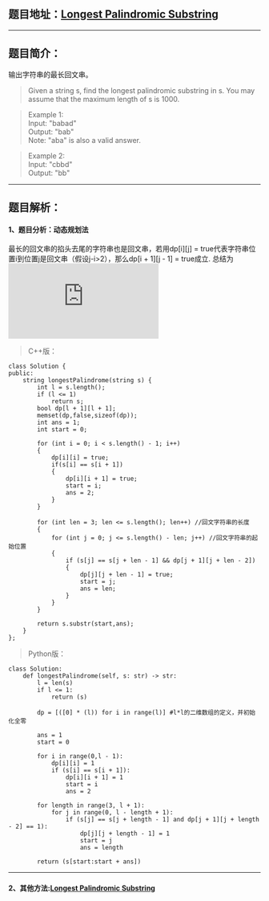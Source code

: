 ## 题目地址：[Longest Palindromic Substring](https://leetcode.com/problems/longest-palindromic-substring/)
--- 
## 题目简介：
输出字符串的最长回文串。
> Given a string s, find the longest palindromic substring in s. You may assume that the maximum length of s is 1000.   

> Example 1:  
> Input: "babad"  
> Output: "bab"  
> Note: "aba" is also a valid answer.  

> Example 2:  
> Input: "cbbd"  
> Output: "bb"  

---
## 题目解析：  
#### 1、题目分析：动态规划法  
最长的回文串的掐头去尾的字符串也是回文串，若用dp[i][j] = true代表字符串位置i到位置j是回文串（假设j-i>2），那么dp[i + 1][j - 1] = true成立.
总结为![公式](https://private.codecogs.com/gif.latex?dp%5Bi%5D%5Bj%5D%3D%5Cleft%5C%7B%5Cbegin%7Bmatrix%7D%20true%2Cif%28dp%5Bi%20&plus;%201%5D%5Bj%20-%201%5D%20%5C%26%5C%26%20s%5Bi%5D%20%3D%3D%20s%5Bj%5D%29%5C%5C%20false%20%5Cend%7Bmatrix%7D%5Cright.)

> C++版：

```
class Solution {
public:
    string longestPalindrome(string s) {
        int l = s.length();
        if (l <= 1)
            return s;
        bool dp[l + 1][l + 1];
        memset(dp,false,sizeof(dp));
        int ans = 1;
        int start = 0;
 
        for (int i = 0; i < s.length() - 1; i++)
        {
            dp[i][i] = true;
            if(s[i] == s[i + 1])
            {
                dp[i][i + 1] = true;
                start = i;
                ans = 2;
            }
        }
 
        for (int len = 3; len <= s.length(); len++) //回文字符串的长度
        {
            for (int j = 0; j <= s.length() - len; j++) //回文字符串的起始位置
            {
                if (s[j] == s[j + len - 1] && dp[j + 1][j + len - 2])
                {
                    dp[j][j + len - 1] = true;
                    start = j;
                    ans = len;
                }
            }
        }
 
        return s.substr(start,ans);
    }
};
```
>Python版：

```
class Solution:
    def longestPalindrome(self, s: str) -> str:
        l = len(s)
        if l <= 1:
            return (s)
 
        dp = [([0] * (l)) for i in range(l)] #l*l的二维数组的定义，并初始化全零
 
        ans = 1
        start = 0
 
        for i in range(0,l - 1):
            dp[i][i] = 1
            if (s[i] == s[i + 1]):
                dp[i][i + 1] = 1
                start = i
                ans = 2
 
        for length in range(3, l + 1):
            for j in range(0, l - length + 1):
                if (s[j] == s[j + length - 1] and dp[j + 1][j + length - 2] == 1):
                    dp[j][j + length - 1] = 1
                    start = j
                    ans = length
 
        return (s[start:start + ans])
```
---
#### 2、其他方法:[Longest Palindromic Substring](https://blog.csdn.net/suool/article/details/38383045)
